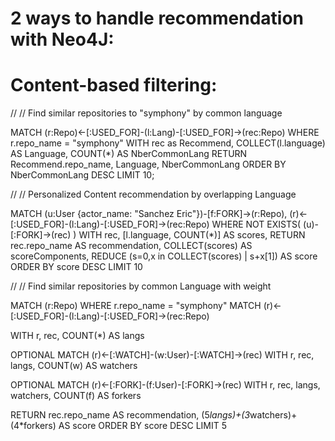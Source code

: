 # 2 ways to handle recommendation with Neo4J:
 
# Content-based filtering:
 
 // // Find similar repositories to "symphony" by common language 
 
MATCH (r:Repo)<-[:USED_FOR]-(l:Lang)-[:USED_FOR]->(rec:Repo)
WHERE r.repo_name = "symphony"
WITH rec as Recommend, COLLECT(l.language) AS Language, COUNT(*) AS NberCommonLang
RETURN Recommend.repo_name, Language, NberCommonLang
ORDER BY NberCommonLang DESC LIMIT 10;



// // Personalized Content recommendation by overlapping Language

MATCH (u:User {actor_name: "Sanchez Eric"})-[f:FORK]->(r:Repo),
  (r)<-[:USED_FOR]-(l:Lang)-[:USED_FOR]->(rec:Repo)
WHERE NOT EXISTS( (u)-[:FORK]->(rec) )
WITH rec, [l.language, COUNT(*)] AS scores, 
RETURN rec.repo_name AS recommendation, COLLECT(scores) AS scoreComponents,
REDUCE (s=0,x in COLLECT(scores) | s+x[1]) AS score
ORDER BY score DESC LIMIT 10



// // Find similar repositories by common Language with weight

MATCH (r:Repo) WHERE r.repo_name = "symphony"
MATCH (r)<-[:USED_FOR]-(l:Lang)-[:USED_FOR]->(rec:Repo)

WITH r, rec, COUNT(*) AS langs

OPTIONAL MATCH (r)<-[:WATCH]-(w:User)-[:WATCH]->(rec)
WITH r, rec, langs, COUNT(w) AS watchers

OPTIONAL MATCH (r)<-[:FORK]-(f:User)-[:FORK]->(rec)
WITH r, rec, langs, watchers, COUNT(f) AS forkers

RETURN rec.repo_name AS recommendation, (5*langs)+(3*watchers)+(4*forkers) AS score ORDER BY score DESC LIMIT 5


